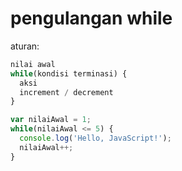 # pengulangan while

aturan:
```javascript
nilai awal
while(kondisi terminasi) {
  aksi
  increment / decrement
}
```

```javascript
var nilaiAwal = 1;
while(nilaiAwal <= 5) {
  console.log('Hello, JavaScript!');
  nilaiAwal++;
}
```
